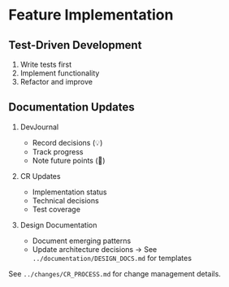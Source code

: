 # Feature Implementation

## Test-Driven Development
1. Write tests first
2. Implement functionality
3. Refactor and improve

## Documentation Updates
1. DevJournal
   - Record decisions (💡)
   - Track progress
   - Note future points (🔄)

2. CR Updates
   - Implementation status
   - Technical decisions
   - Test coverage

3. Design Documentation
   - Document emerging patterns
   - Update architecture decisions
   → See `../documentation/DESIGN_DOCS.md` for templates

See `../changes/CR_PROCESS.md` for change management details.

